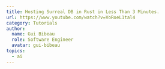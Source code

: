 ```yaml
---
title: Hosting Surreal DB in Rust in Less Than 3 Minutes.
url: https://www.youtube.com/watch?v=VoRoeL1tal4
category: Tutorials
author:
  name: Gui Bibeau
  role: Software Engineer
  avatar: gui-bibeau
topics:
  - ai
---
```


